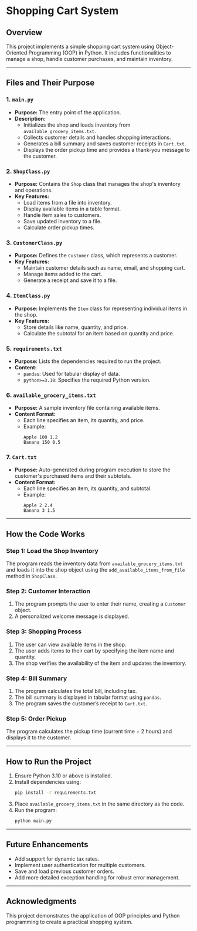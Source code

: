 # Shopping Cart System

## Overview
This project implements a simple shopping cart system using Object-Oriented Programming (OOP) in Python. It includes functionalities to manage a shop, handle customer purchases, and maintain inventory.

---

## Files and Their Purpose

### 1. `main.py`
- **Purpose:** The entry point of the application.
- **Description:**
  - Initializes the shop and loads inventory from `available_grocery_items.txt`.
  - Collects customer details and handles shopping interactions.
  - Generates a bill summary and saves customer receipts in `Cart.txt`.
  - Displays the order pickup time and provides a thank-you message to the customer.

### 2. `ShopClass.py`
- **Purpose:** Contains the `Shop` class that manages the shop's inventory and operations.
- **Key Features:**
  - Load items from a file into inventory.
  - Display available items in a table format.
  - Handle item sales to customers.
  - Save updated inventory to a file.
  - Calculate order pickup times.
  
### 3. `CustomerClass.py`
- **Purpose:** Defines the `Customer` class, which represents a customer.
- **Key Features:**
  - Maintain customer details such as name, email, and shopping cart.
  - Manage items added to the cart.
  - Generate a receipt and save it to a file.

### 4. `ItemClass.py`
- **Purpose:** Implements the `Item` class for representing individual items in the shop.
- **Key Features:**
  - Store details like name, quantity, and price.
  - Calculate the subtotal for an item based on quantity and price.

### 5. `requirements.txt`
- **Purpose:** Lists the dependencies required to run the project.
- **Content:**
  - `pandas`: Used for tabular display of data.
  - `python>=3.10`: Specifies the required Python version.

### 6. `available_grocery_items.txt`
- **Purpose:** A sample inventory file containing available items.
- **Content Format:**
  - Each line specifies an item, its quantity, and price.
  - Example:
    ```
    Apple 100 1.2
    Banana 150 0.5
    ```

### 7. `Cart.txt`
- **Purpose:** Auto-generated during program execution to store the customer's purchased items and their subtotals.
- **Content Format:**
  - Each line specifies an item, its quantity, and subtotal.
  - Example:
    ```
    Apple 2 2.4
    Banana 3 1.5
    ```

---

## How the Code Works

### Step 1: Load the Shop Inventory
The program reads the inventory data from `available_grocery_items.txt` and loads it into the shop object using the `add_available_items_from_file` method in `ShopClass`.

### Step 2: Customer Interaction
1. The program prompts the user to enter their name, creating a `Customer` object.
2. A personalized welcome message is displayed.

### Step 3: Shopping Process
1. The user can view available items in the shop.
2. The user adds items to their cart by specifying the item name and quantity.
3. The shop verifies the availability of the item and updates the inventory.

### Step 4: Bill Summary
1. The program calculates the total bill, including tax.
2. The bill summary is displayed in tabular format using `pandas`.
3. The program saves the customer’s receipt to `Cart.txt`.

### Step 5: Order Pickup
The program calculates the pickup time (current time + 2 hours) and displays it to the customer.

---

## How to Run the Project
1. Ensure Python 3.10 or above is installed.
2. Install dependencies using:
   ```bash
   pip install -r requirements.txt
   ```
3. Place `available_grocery_items.txt` in the same directory as the code.
4. Run the program:
   ```bash
   python main.py
   ```

---

## Future Enhancements
- Add support for dynamic tax rates.
- Implement user authentication for multiple customers.
- Save and load previous customer orders.
- Add more detailed exception handling for robust error management.

---

## Acknowledgments
This project demonstrates the application of OOP principles and Python programming to create a practical shopping system.


